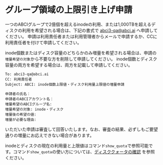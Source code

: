 # グループ領域の上限引き上げ申請
一つのABCIグループで2億個を超えるinodeの利用、または1,000TBを超えるディスクの利用を希望される場合は、下記の書式で <abci3-qa@abci.ai> へ申請してください。
申請は利用責任者または利用管理者からメールで申請するか、CCに利用責任者を付けて申請してください。

inode個数またはディスク容量のどちらかのみ増量を希望される場合は、申請の`増量希望の対象`から不要な方を削除して申請してください。
inode個数とディスク容量の両方を希望する場合は、両方を記載して申請してください。

```
To: abci3-qa@abci.ai
CC: 利用責任者
Subject: ABCI: inode個数上限値・ディスク利用量上限値の増量申請

申請者の氏名：
申請者のABCIアカウント名：
増量希望のABCIグループ名: 
増量希望の対象: inode・ディスク
増量後の希望の値: 
増量が必要な理由: 
```
いただいた申請は審査して回答いたします。なお、審査の結果、必ずしもご要望通りの増量にお応えできない場合があります。

inodeとディスクの現在の利用量と上限値はコマンド`show_quota`で参照可能です。コマンド`show_quota`の使い方については、[ディスククォータの確認](../../getting-started/#checking-disk-quota) を参照ください。
